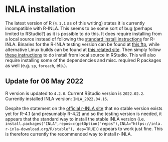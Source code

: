 # INLA installation

The latest version of R (`4.1.1` as of this writing) states it is currently incompatible with R-INLA.
This seems to be some sort of bug (perhaps limited to RStudio?) as it is possible to do this.
It does require installing from a local source instead of following the [standard install instructions](https://www.r-inla.org/download-install) for R-INLA.
Binaries for the R-INLA testing version can be found at [this ftp](http://inla.r-inla-download.org/R/testing/src/contrib/), while alternative Linux builds can be found at [this related site](http://inla.r-inla-download.org/Linux-builds/).
Then simply follow [these instructions](https://riptutorial.com/r/example/5556/install-package-from-local-source) to do install from local source in RStudio.
This will also require installing some of the dependencies and misc. required R packages as well (e.g. `sp`, `foreach`, etc.).

## Update for 06 May 2022

R version is updated to `4.2.0`.
Current RStudio version is `2022.02.2`.
Currently installed INLA version: `INLA_2022.04.16`.

Despite the statement on the [official r-INLA site](https://www.r-inla.org/download-install) that no stable version exists yet for R-4.1 (and presumably R-4.2) and so the testing version is needed, it appears that the standard way to install the stable INLA version (i.e. `install.packages("INLA",repos=c(getOption("repos"),INLA="https://inla.r-inla-download.org/R/stable"), dep=TRUE)`) appears to work just fine.
This is therefore currently the recommended way to install r-INLA.
